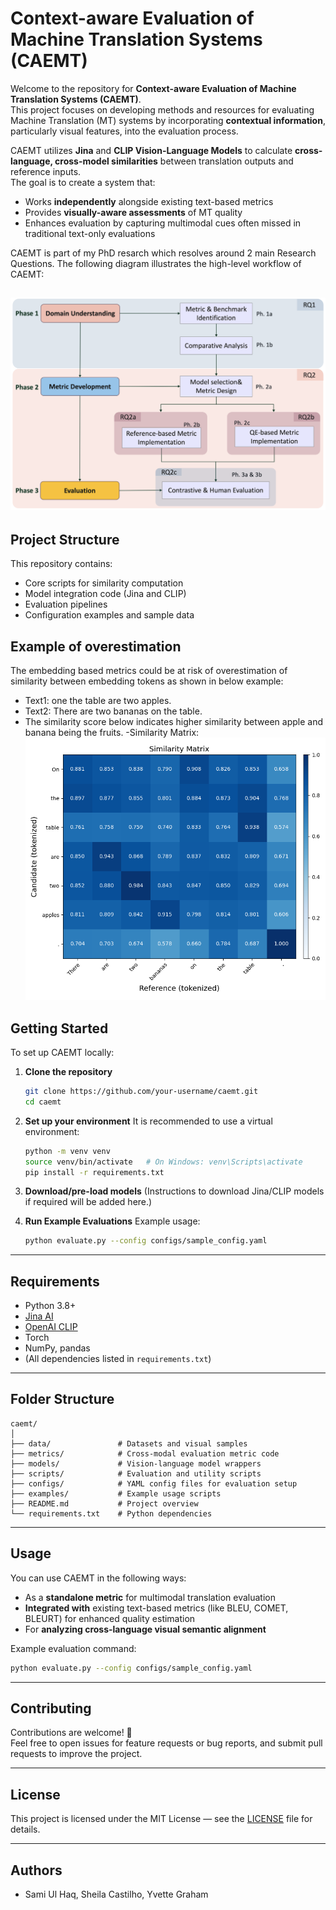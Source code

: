 # Context-aware Evaluation of Machine Translation Systems (CAEMT)

Welcome to the repository for **Context-aware Evaluation of Machine Translation Systems (CAEMT)**.  
This project focuses on developing methods and resources for evaluating Machine Translation (MT) systems by incorporating **contextual information**, particularly visual features, into the evaluation process.

CAEMT utilizes **Jina** and **CLIP Vision-Language Models** to calculate **cross-language, cross-model similarities** between translation outputs and reference inputs.  
The goal is to create a system that:
- Works **independently** alongside existing text-based metrics
- Provides **visually-aware assessments** of MT quality
- Enhances evaluation by capturing multimodal cues often missed in traditional text-only evaluations

CAEMT is part of my PhD resarch which resolves around 2 main Research Questions. The following diagram illustrates the high-level workflow of CAEMT:

![CAEMT Overview](./Images/Overview-CAEMT.png)
---

## Project Structure

This repository contains:
- Core scripts for similarity computation
- Model integration code (Jina and CLIP)
- Evaluation pipelines
- Configuration examples and sample data

## Example of overestimation 

The embedding based metrics could be at risk of overestimation of similarity between embedding tokens as shown in below example:
- Text1: one the table are two apples.
- Text2: There are two bananas on the table.
- The similarity score below indicates higher similarity between apple and banana being the fruits. 
-Similarity Matrix: 
![Similarity Matrix](./Images/example-overestimation.png)

## Getting Started
To set up CAEMT locally:

1. **Clone the repository**
   ```bash
   git clone https://github.com/your-username/caemt.git
   cd caemt
   ```

2. **Set up your environment**
   It is recommended to use a virtual environment:
   ```bash
   python -m venv venv
   source venv/bin/activate   # On Windows: venv\Scripts\activate
   pip install -r requirements.txt
   ```

3. **Download/pre-load models**
   (Instructions to download Jina/CLIP models if required will be added here.)

4. **Run Example Evaluations**
   Example usage:
   ```bash
   python evaluate.py --config configs/sample_config.yaml
   ```

---

## Requirements

- Python 3.8+
- [Jina AI](https://github.com/jina-ai/jina)
- [OpenAI CLIP](https://github.com/openai/CLIP)
- Torch
- NumPy, pandas
- (All dependencies listed in `requirements.txt`)

---

## Folder Structure

```
caemt/
│
├── data/               # Datasets and visual samples
├── metrics/            # Cross-modal evaluation metric code
├── models/             # Vision-language model wrappers
├── scripts/            # Evaluation and utility scripts
├── configs/            # YAML config files for evaluation setup
├── examples/           # Example usage scripts
├── README.md           # Project overview
└── requirements.txt    # Python dependencies
```

---

## Usage

You can use CAEMT in the following ways:
- As a **standalone metric** for multimodal translation evaluation
- **Integrated with** existing text-based metrics (like BLEU, COMET, BLEURT) for enhanced quality estimation
- For **analyzing cross-language visual semantic alignment**

Example evaluation command:
```bash
python evaluate.py --config configs/sample_config.yaml
```

---

## Contributing

Contributions are welcome! 🚀  
Feel free to open issues for feature requests or bug reports, and submit pull requests to improve the project.

---

## License

This project is licensed under the MIT License — see the [LICENSE](LICENSE) file for details.

---

## Authors

- Sami Ul Haq, Sheila Castilho, Yvette Graham

